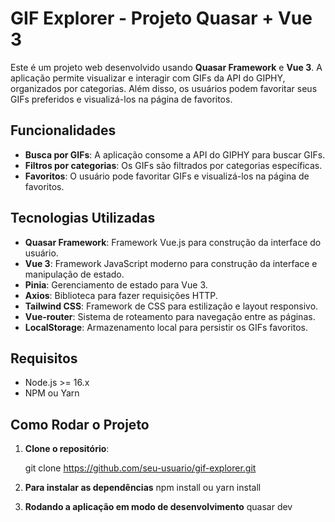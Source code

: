 # GIF Explorer - Projeto Quasar + Vue 3

Este é um projeto web desenvolvido usando **Quasar Framework** e **Vue 3**. A aplicação permite visualizar e interagir com GIFs da API do GIPHY, organizados por categorias. Além disso, os usuários podem favoritar seus GIFs preferidos e visualizá-los na página de favoritos.

## Funcionalidades

- **Busca por GIFs**: A aplicação consome a API do GIPHY para buscar GIFs.
- **Filtros por categorias**: Os GIFs são filtrados por categorias específicas.
- **Favoritos**: O usuário pode favoritar GIFs e visualizá-los na página de favoritos.

## Tecnologias Utilizadas

- **Quasar Framework**: Framework Vue.js para construção da interface do usuário.
- **Vue 3**: Framework JavaScript moderno para construção da interface e manipulação de estado.
- **Pinia**: Gerenciamento de estado para Vue 3.
- **Axios**: Biblioteca para fazer requisições HTTP.
- **Tailwind CSS**: Framework de CSS para estilização e layout responsivo.
- **Vue-router**: Sistema de roteamento para navegação entre as páginas.
- **LocalStorage**: Armazenamento local para persistir os GIFs favoritos.

## Requisitos

- Node.js >= 16.x
- NPM ou Yarn

## Como Rodar o Projeto

1. **Clone o repositório**:

   git clone https://github.com/seu-usuario/gif-explorer.git

2. **Para instalar as dependências**
    npm install ou yarn install

3. **Rodando a aplicação em modo de desenvolvimento**
    quasar dev


